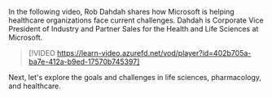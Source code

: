 In the following video, Rob Dahdah shares how Microsoft is helping healthcare organizations face current challenges. Dahdah is Corporate Vice President of Industry and Partner Sales for the Health and Life Sciences at Microsoft.

> [!VIDEO https://learn-video.azurefd.net/vod/player?id=402b705a-ba7e-412a-b9ed-17570b745397]

Next, let's explore the goals and challenges in life sciences, pharmacology, and healthcare.